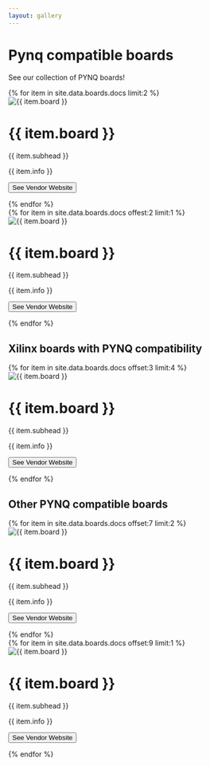 ```yaml
---
layout: gallery
---
```

# Pynq compatible boards

See our collection of PYNQ boards!

<div class="row">
{% for item in site.data.boards.docs limit:2 %}
<div class="column">
  <div class="card" padding-bottom="20px">
    <div data-role="imagemagnifier" data-magnifier-mode="glass" data-lens-type="circle" data-lens-size="200">
      <img class="card-img" src="{{ site.urlimg }}{{ item.img }}" class="img-fluid" alt="{{ item.board }}">
    </div>
    <h1>{{ item.board }}</h1>
    <p class="price">{{ item.subhead }}</p>
    <p>{{ item.info }}</p>
    <p><button onclick="location.href='{{ item.url }}';" target="_blank">See Vendor Website</button></p>
  </div>
</div>
{% endfor %}
</div>

<div class="row">
{% for item in site.data.boards.docs offest:2 limit:1 %}
<div class="column">
  <div class="card" padding-bottom="20px">
    <div data-role="imagemagnifier" data-magnifier-mode="glass" data-lens-type="circle" data-lens-size="200">
      <img class="card-img" src="{{ site.urlimg }}{{ item.img }}" class="img-fluid" alt="{{ item.board }}">
    </div>   
    <h1>{{ item.board }}</h1>
    <p class="price">{{ item.subhead }}</p>
    <p>{{ item.info }}</p>
    <p><button onclick="location.href='{{ item.url }}';" target="_blank">See Vendor Website</button></p>
  </div>
</div>
{% endfor %}
</div>

<h2>Xilinx boards with PYNQ compatibility</h2>

<div class="row">
{% for item in site.data.boards.docs offset:3 limit:4 %}
<div class="column">
  <div class="card" padding-bottom="20px">
    <div data-role="imagemagnifier" data-magnifier-mode="glass" data-lens-type="circle" data-lens-size="200">
      <img class="card-img" src="{{ site.urlimg }}{{ item.img }}" class="img-fluid" alt="{{ item.board }}">
    </div>   
    <h1>{{ item.board }}</h1>
    <p class="price">{{ item.subhead }}</p>
    <p>{{ item.info }}</p>
    <p><button onclick="location.href='{{ item.url }}';" target="_blank">See Vendor Website</button></p>
  </div>
</div>
{% endfor %}
</div>

<h2>Other PYNQ compatible boards</h2>

<div class="row">
{% for item in site.data.boards.docs offset:7 limit:2 %}
<div class="column">
  <div class="card" padding-bottom="20px">
    <div class="imagecontainer" data-role="imagemagnifier" data-magnifier-mode="glass" data-lens-type="circle" data-lens-size="200">
      <img class="card-img" src="{{ site.urlimg }}{{ item.img }}" class="img-fluid" alt="{{ item.board }}">
    </div>   
    <h1>{{ item.board }}</h1>
    <p class="price">{{ item.subhead }}</p>
    <p>{{ item.info }}</p>
    <p><button onclick="location.href='{{ item.url }}';" target="_blank">See Vendor Website</button></p>
  </div>
</div>
{% endfor %}
</div>

<div class="row">
{% for item in site.data.boards.docs offset:9 limit:1 %}
<div class="column">
  <div class="card" padding-bottom="20px">
    <div data-role="imagemagnifier" data-magnifier-mode="glass" data-lens-type="circle" data-lens-size="200">
      <img class="card-img" src="{{ site.urlimg }}{{ item.img }}" class="img-fluid" alt="{{ item.board }}">
    </div>   
    <h1>{{ item.board }}</h1>
    <p class="price">{{ item.subhead }}</p>
    <p>{{ item.info }}</p>
    <p><button onclick="location.href='{{ item.url }}';" target="_blank">See Vendor Website</button></p>
  </div>
</div>
{% endfor %}
</div>

